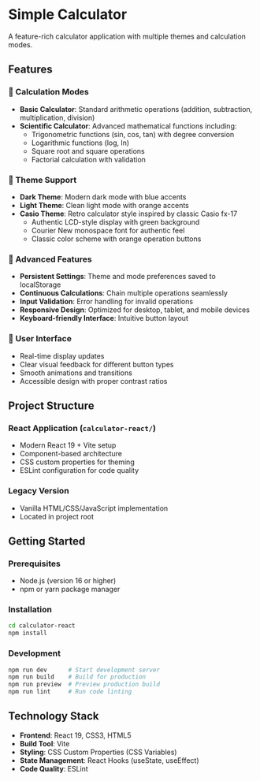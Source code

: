 # Simple Calculator

A feature-rich calculator application with multiple themes and calculation modes.

## Features

### 🧮 Calculation Modes
- **Basic Calculator**: Standard arithmetic operations (addition, subtraction, multiplication, division)
- **Scientific Calculator**: Advanced mathematical functions including:
  - Trigonometric functions (sin, cos, tan) with degree conversion
  - Logarithmic functions (log, ln)
  - Square root and square operations
  - Factorial calculation with validation

### 🎨 Theme Support
- **Dark Theme**: Modern dark mode with blue accents
- **Light Theme**: Clean light mode with orange accents
- **Casio Theme**: Retro calculator style inspired by classic Casio fx-17
  - Authentic LCD-style display with green background
  - Courier New monospace font for authentic feel
  - Classic color scheme with orange operation buttons

### 🔧 Advanced Features
- **Persistent Settings**: Theme and mode preferences saved to localStorage
- **Continuous Calculations**: Chain multiple operations seamlessly
- **Input Validation**: Error handling for invalid operations
- **Responsive Design**: Optimized for desktop, tablet, and mobile devices
- **Keyboard-friendly Interface**: Intuitive button layout

### 📱 User Interface
- Real-time display updates
- Clear visual feedback for different button types
- Smooth animations and transitions
- Accessible design with proper contrast ratios

## Project Structure

### React Application (`calculator-react/`)
- Modern React 19 + Vite setup
- Component-based architecture
- CSS custom properties for theming
- ESLint configuration for code quality

### Legacy Version
- Vanilla HTML/CSS/JavaScript implementation
- Located in project root

## Getting Started

### Prerequisites
- Node.js (version 16 or higher)
- npm or yarn package manager

### Installation
```bash
cd calculator-react
npm install
```

### Development
```bash
npm run dev      # Start development server
npm run build    # Build for production
npm run preview  # Preview production build
npm run lint     # Run code linting
```

## Technology Stack
- **Frontend**: React 19, CSS3, HTML5
- **Build Tool**: Vite
- **Styling**: CSS Custom Properties (CSS Variables)
- **State Management**: React Hooks (useState, useEffect)
- **Code Quality**: ESLint
